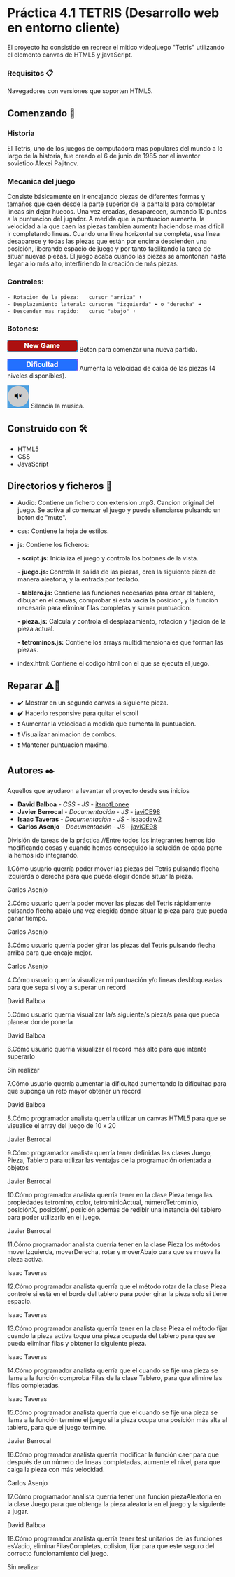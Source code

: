# Práctica 4.1 TETRIS (Desarrollo web en entorno cliente)

El proyecto ha consistido en recrear el mitico videojuego "Tetris" utilizando el elemento canvas de HTML5 y javaScript.

### Requisitos 📋
Navegadores con versiones que soporten HTML5. 

## Comenzando 🚀

### Historia
El Tetris, uno de los juegos de computadora más populares del mundo a lo largo de la historia, 
fue creado el 6 de junio de 1985 por el inventor sovietico Alexei Pajitnov.
### Mecanica del juego
Consiste básicamente en ir encajando piezas de diferentes formas y tamaños que 
caen desde la parte superior de la pantalla para completar lineas sin dejar huecos. Una vez creadas, 
desaparecen, sumando 10 puntos a la puntuacion del jugador. A medida que la puntuacion aumenta, la 
velocidad a la que caen las piezas tambien aumenta haciendose mas dificil ir completando lineas.
Cuando una línea horizontal se completa, esa línea desaparece y todas las piezas que están por encima
descienden una posición, liberando espacio de juego y por tanto facilitando la tarea de situar nuevas 
piezas. El juego acaba cuando las piezas se amontonan hasta llegar a lo más alto, interfiriendo la 
creación de más piezas.
  
### Controles:
  
    - Rotacion de la pieza:   cursor "arriba" ⬆️ 
    - Desplazamiento lateral: cursores "izquierda" ⬅️ o "derecha" ➡️  
    - Descender mas rapido:   curso "abajo" ⬇️
      
### Botones:
![New Game](https://raw.githubusercontent.com/DWEC-19-20/juegotetris-tetrishead/master/img/newGame.PNG?raw=true) Boton para comenzar una nueva partida. 

![Dificultad](https://github.com/DWEC-19-20/juegotetris-tetrishead/blob/master/img/level.PNG) Aumenta la velocidad de caida de las piezas (4 niveles disponibles).

![Mute](https://github.com/DWEC-19-20/juegotetris-tetrishead/blob/master/img/mute.PNG?raw=true) Silencia la musica.

## Construido con 🛠️
  - HTML5 
  - CSS
  - JavaScript
  
## Directorios y ficheros 📁

  * Audio: Contiene un fichero con extension .mp3. Cancion original del juego. 
           Se activa al comenzar el juego y puede silenciarse pulsando un boton de "mute".
	
  * css: Contiene la hoja de estilos.
		
  * js: Contiene los ficheros:
  
  	**- script.js:** Inicializa el juego y controla los botones de la vista.
      
  	**- juego.js:** Controla la salida de las piezas, crea la siguiente pieza de manera aleatoria, y la entrada por teclado.

  	**- tablero.js:** Contiene las funciones necesarias para crear el tablero, dibujar en el canvas, comprobar si esta vacia la 				posicion, y la funcion necesaria para eliminar filas completas y sumar puntuacion.
          
  	**- pieza.js:** Calcula y controla el desplazamiento, rotacion y fijacion de la pieza actual.
      
  	**- tetrominos.js:** Contiene los arrays multidimensionales que forman las piezas.

  * index.html: Contiene el codigo html con el que se ejecuta el juego.

## Reparar ⚠️🔧

- ✔️ Mostrar en un segundo canvas la siguiente pieza.
- ✔️ Hacerlo responsive para quitar el scroll
- ❗️ Aumentar la velocidad a medida que aumenta la puntuacion.
- ❗️ Visualizar animacion de combos.
- ❗️ Mantener puntuacion maxima.

  
## Autores ✒️

Aquellos que ayudaron a levantar el proyecto desde sus inicios

* **David Balboa** - *CSS* - *JS* - [itsnotLonee](https://github.com/itsnotLonee)
* **Javier Berrocal** - *Documentación* - *JS* - [javiCE98](https://github.com/javiCE98)
* **Isaac Taveras** - *Documentación* - *JS* - [isaacdaw2](https://github.com/isaacdaw2)
* **Carlos Asenjo** - *Documentación* - *JS* - [javiCE98](https://github.com/CarlosAsenjo)



División de tareas de la práctica
//Entre todos los integrantes hemos ido modificando cosas y cuando hemos conseguido la solución de cada parte la hemos ido integrando.


1.Cómo usuario querría poder mover las piezas del Tetris pulsando flecha izquierda o derecha para que pueda elegir donde situar la pieza.

Carlos Asenjo

2.Cómo usuario querría poder mover las piezas del Tetris rápidamente pulsando flecha abajo una vez elegida donde situar la pieza para que pueda ganar tiempo.

Carlos Asenjo

3.Cómo usuario querría poder girar las piezas del Tetris pulsando flecha arriba para que encaje mejor.

Carlos Asenjo

4.Cómo usuario querría visualizar mi puntuación y/o lineas desbloqueadas para que sepa si voy a superar un record

David Balboa

5.Cómo usuario querría visualizar la/s siguiente/s pieza/s para que pueda planear donde ponerla

David Balboa

6.Cómo usuario querría visualizar el record más alto para que intente superarlo

Sin realizar

7.Cómo usuario querría aumentar la dificultad aumentando la dificultad para que suponga un reto mayor obtener un record

David Balboa

8.Cómo programador analista querría utilizar un canvas HTML5 para que se visualice el array del juego de 10 x 20

Javier Berrocal

9.Cómo programador analista querría tener definidas las clases Juego, Pieza, Tablero para utilizar las ventajas de la programación orientada a objetos

Javier Berrocal

10.Cómo programador analista querría tener en la clase Pieza tenga las propiedades tetromino, color, tetrominioActual, númeroTetrominio, posiciónX, posiciónY, posición además de redibir una instancia del tablero para poder utilizarlo en el juego.

Javier Berrocal

11.Cómo programador analista querría tener en la clase Pieza los métodos moverIzquierda, moverDerecha, rotar y moverAbajo para que se mueva la pieza activa.

Isaac Taveras

12.Cómo programador analista querría que el método rotar de la clase Pieza controle si está en el borde del tablero para poder girar la pieza solo si tiene espacio.

Isaac Taveras

13.Cómo programador analista querría tener en la clase Pieza el método fijar cuando la pieza activa toque una pieza ocupada del tablero para que se pueda eliminar filas y obtener la siguiente pieza.

Isaac Taveras

14.Cómo programador analista querría que el cuando se fije una pieza se llame a la función comprobarFilas de la clase Tablero, para que elimine las filas completadas.

Isaac Taveras

15.Cómo programador analista querría que el cuando se fije una pieza se llama a la función termine el juego si la pieza ocupa una posición más alta al tablero, para que el juego termine.

Javier Berrocal

16.Cómo programador analista querría modificar la función caer para que después de un número de lineas completadas, aumente el nivel, para que caiga la pieza con más velocidad.

Carlos Asenjo

17.Cómo programador analista querría tener una función piezaAleatoria en la clase Juego para que obtenga la pieza aleatoria en el juego y la siguiente a jugar.

David Balboa

18.Cómo programador analista querría tener test unitarios de las funciones esVacio, eliminarFilasCompletas, colision, fijar para que este seguro del correcto funcionamiento del juego.

Sin realizar
